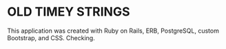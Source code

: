 # OLD TIMEY STRINGS

This application was created with Ruby on Rails, ERB, PostgreSQL, custom Bootstrap, and CSS.  Checking.


